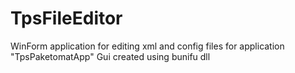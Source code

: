 # TpsFileEditor
WinForm application for editing xml and config files for application "TpsPaketomatApp"
Gui created using bunifu dll
